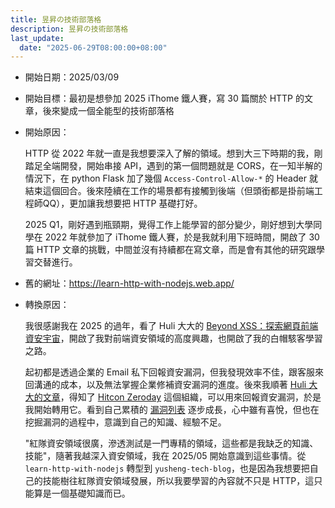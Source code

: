 ```yaml
---
title: 昱昇の技術部落格
description: 昱昇の技術部落格
last_update:
  date: "2025-06-29T08:00:00+08:00"
---
```


- 開始日期：2025/03/09
- 開始目標：最初是想參加 2025 iThome 鐵人賽，寫 30 篇關於 HTTP 的文章，後來變成一個全能型的技術部落格
- 開始原因：

  HTTP 從 2022 年就一直是我想要深入了解的領域。想到大三下時期的我，剛踏足全端開發，開始串接 API，遇到的第一個問題就是 CORS，在一知半解的情況下，在 python Flask 加了幾個 `Access-Control-Allow-*` 的 Header 就結束這個回合。後來陸續在工作的場景都有接觸到後端（但頭銜都是掛前端工程師QQ），更加讓我想要把 HTTP 基礎打好。

  2025 Q1，剛好遇到瓶頸期，覺得工作上能學習的部分變少，剛好想到大學同學在 2022 年就參加了 iThome 鐵人賽，於是我就利用下班時間，開啟了 30 篇 HTTP 文章的挑戰，中間並沒有持續都在寫文章，而是會有其他的研究跟學習交替進行。

- 舊的網址：https://learn-http-with-nodejs.web.app/
- 轉換原因：

  我很感謝我在 2025 的過年，看了 Huli 大大的 [Beyond XSS：探索網頁前端資安宇宙](https://aszx87410.github.io/beyond-xss/)，開啟了我對前端資安領域的高度興趣，也開啟了我的白帽駭客學習之路。

  起初都是透過企業的 Email 私下回報資安漏洞，但我發現效率不佳，跟客服來回溝通的成本，以及無法掌握企業修補資安漏洞的進度。後來我順著 [Huli 大大的文章](https://aszx87410.github.io/beyond-xss/)，得知了 [Hitcon Zeroday](https://zeroday.hitcon.org/) 這個組織，可以用來回報資安漏洞，於是我開始轉用它。看到自己累積的 [漏洞列表](https://zeroday.hitcon.org/user/cat1528985/vulnerability) 逐步成長，心中雖有喜悅，但也在挖掘漏洞的過程中，意識到自己的知識、經驗不足。

  "紅隊資安領域很廣，滲透測試是一門專精的領域，這些都是我缺乏的知識、技能"，隨著我越深入資安領域，我在 2025/05 開始意識到這些事情。從 `learn-http-with-nodejs` 轉型到 `yusheng-tech-blog`，也是因為我想要把自己的技能樹往紅隊資安領域發展，所以我要學習的內容就不只是 HTTP，這只能算是一個基礎知識而已。
